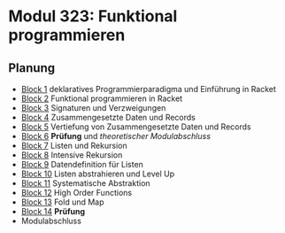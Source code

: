 # Modul 323: Funktional programmieren

## Planung

- [Block 1](./Theory/B1.md) deklaratives Programmierparadigma und Einführung in Racket
- [Block 2](./Theory/B2.md) Funktional programmieren in Racket
- [Block 3](./Theory/B3.md) Signaturen und Verzweigungen
- [Block 4](./Theory/B4.md) Zusammengesetzte Daten und Records
- [Block 5](./Theory/B5.md) Vertiefung von Zusammengesetzte Daten und Records
- [Block 6](./Theory/B6.md) **Prüfung** und _theoretischer Modulabschluss_
- [Block 7](./Theory/B7.md) Listen und Rekursion
- [Block 8](./Theory/B8.md) Intensive Rekursion
- [Block 9](./Theory/B9.md) Datendefinition für Listen
- [Block 10](./Theory/B10.md) Listen abstrahieren und Level Up
- [Block 11](./Theory/B11.md) Systematische Abstraktion
- [Block 12](./Theory/B12.md) High Order Functions
- [Block 13](./Theory/B13.md) Fold und Map
- [Block 14](./Theory/B14.md) **Prüfung**
- Modulabschluss

